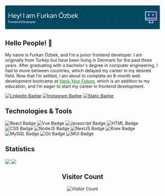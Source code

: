 ![Header](./header3.png)
## Hello People! :wave:

My name is Furkan Özbek, and I’m a junior frontend developer. I am originally from Turkey but have been living in Denmark for the past three years. After graduating with a bachelor's degree in computer engineering, I had to move between countries, which delayed my career in my desired field. Now that I’m settled, I am about to complete an 8-month web development bootcamp at <a href="https://www.hackyourfuture.dk/" style="color:green">Hack Your Future</a>, which is an addition to my education, and I’m eager to start my career in frontend development.

[![Linkedin Badge](https://img.shields.io/badge/LinkedIn-0077B5?style=for-the-badge&logo=linkedin&logoColor=white)](https://www.linkedin.com/in/furkan-%C3%B6zbek-151926127/)
[![Instagram Badge](https://img.shields.io/badge/Instagram-E4405F?style=for-the-badge&logo=instagram&logoColor=white)](https://www.instagram.com/fu.ozbek/)
[![Static Badge](https://img.shields.io/badge/My%20own%20website-02b2a0?style=for-the-badge&logo=web&logoColor=white)](https://www.furkanozbek.dk)  



## Technologies & Tools  
![React Badge](https://img.shields.io/badge/React-61DAFB.svg?style=for-the-badge&logo=React&logoColor=black)
![Vue Badge](https://img.shields.io/badge/Vue.js-4FC08D.svg?style=for-the-badge&logo=vuedotjs&logoColor=white)
![Javascript Badge](https://img.shields.io/badge/JavaScript-F7DF1E.svg?style=for-the-badge&logo=JavaScript&logoColor=black)
![HTML Badge](https://img.shields.io/badge/HTML5-E34F26.svg?style=for-the-badge&logo=HTML5&logoColor=white)
![CSS Badge](https://img.shields.io/badge/CSS-563d7c?&style=for-the-badge&logo=css3&logoColor=white)
![NodeJS Badge](https://img.shields.io/badge/Node.js-5FA04E.svg?style=for-the-badge&logo=nodedotjs&logoColor=white)
![NextJS Badge](https://img.shields.io/badge/Next.js-000000.svg?style=for-the-badge&logo=nextdotjs&logoColor=white)
![Knex Badge](https://img.shields.io/badge/Knex.js-D26B38.svg?style=for-the-badge&logo=knexdotjs&logoColor=white)
![MySQL Badge](https://img.shields.io/badge/MySQL-4479A1.svg?style=for-the-badge&logo=MySQL&logoColor=white)
![Git Badge](https://img.shields.io/badge/Git-F05032.svg?style=for-the-badge&logo=Git&logoColor=white)
![MUI Badge](https://img.shields.io/badge/MUI-007FFF.svg?style=for-the-badge&logo=MUI&logoColor=white)

## Statistics  
<a> <img height=200 align="center" src="https://github-readme-stats.vercel.app/api?username=FurkannOzbek&layout=Compact&show_icons=true&theme=tokyonight"/></a>
<a><img height=200 align="center" src="https://github-readme-stats.vercel.app/api/top-langs/?username=FurkannOzbek&show_icons=true&layout=compact&theme=tokyonight&exclude_repo=ozenevdesaglik,hackyourfuturelessonex&card_width=320"/></a>  
<h2 align="center">Visitor Count</h2>

<p align="center">
  <img src="https://profile-counter.glitch.me/{FurkannOzbek}/count.svg" alt="Visitor Count">
</p>





<!--
**FurkannOzbek/FurkannOzbek** is a ✨ _special_ ✨ repository because its `README.md` (this file) appears on your GitHub profile.

Here are some ideas to get you started:

- 🔭 I’m currently working on ...
- 🌱 I’m currently learning ...
- 👯 I’m looking to collaborate on ...
- 🤔 I’m looking for help with ...
- 💬 Ask me about ...
- 📫 How to reach me: ...
- 😄 Pronouns: ...
- ⚡ Fun fact: ...
-->
